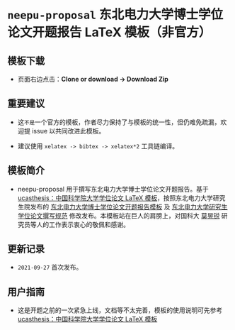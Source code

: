 # `neepu-proposal` 东北电力大学博士学位论文开题报告 LaTeX 模板（非官方）

## 模板下载

* 页面右边点击：**Clone or download -> Download Zip**

## 重要建议

* 这`不是`一个官方的模板，作者尽力保持了与模板的统一性，但仍难免疏漏，欢迎提 issue 以共同改进此模板。

* 建议使用 `xelatex -> bibtex -> xelatex*2` 工具链编译。

## 模板简介
 
* neepu-proposal 用于撰写东北电力大学博士学位论文开题报告。基于 [ucasthesis：中国科学院大学学位论文 LaTeX 模板](https://github.com/mohuangrui/ucasthesis)，按照东北电力大学研究生院发布的 [东北电力大学博士学位论文开题报告模板](https://grad.neepu.edu.cn/info/1102/1939.htm) 及 [东北电力大学研究生学位论文撰写规范](https://grad.neepu.edu.cn/info/1102/1219.htm) 修改发布。本模板站在巨人的肩膀上，对国科大 [莫晃锐](https://github.com/mohuangrui) 研究员等人的工作表示衷心的敬佩和感谢。


## 更新记录

* `2021-09-27` 首次发布。

## 用户指南
* 这是开题之前的一次紧急上线，文档等不太完善，模板的使用说明可先参考 [ucasthesis：中国科学院大学学位论文 LaTeX 模板](https://github.com/mohuangrui/ucasthesis)

